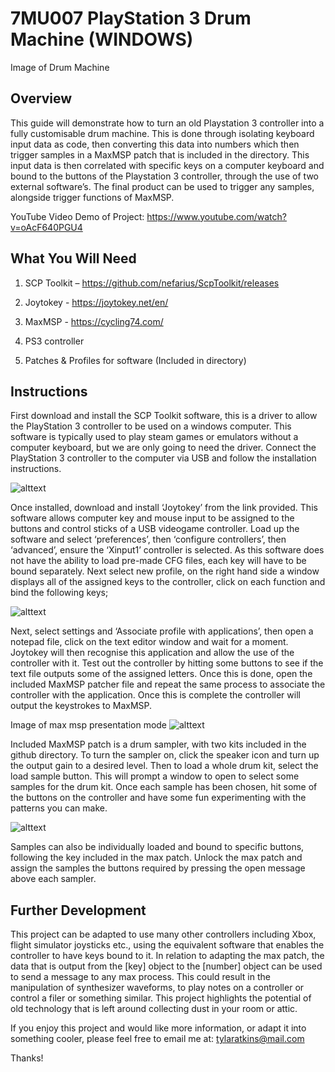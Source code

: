 # 7MU007 PlayStation 3 Drum Machine (WINDOWS)

Image of Drum Machine

Overview
----------------------------------------------------------------------------

This guide will demonstrate how to turn an old Playstation 3 controller into a fully customisable drum machine. This is done through isolating keyboard input data as code, then converting this data into numbers which then trigger samples in a MaxMSP patch that is included in the directory. This input data is then correlated with specific keys on a computer keyboard and bound to the buttons of the Playstation 3 controller, through the use of two external software’s. The final product can be used to trigger any samples, alongside trigger functions of MaxMSP.

YouTube Video Demo of Project: https://www.youtube.com/watch?v=oAcF640PGU4

What You Will Need
----------------------------------------------------------------------------

1. SCP Toolkit – https://github.com/nefarius/ScpToolkit/releases

2. Joytokey - https://joytokey.net/en/

3. MaxMSP - https://cycling74.com/

4. PS3 controller

5. Patches & Profiles for software (Included in directory)

Instructions
-----------------------------------------------------------------------------

First download and install the SCP Toolkit software, this is a driver to allow the PlayStation 3 controller to be used on a windows computer. This software is typically used to play steam games or emulators without a computer keyboard, but we are only going to need the driver. Connect the PlayStation 3 controller to the computer via USB and follow the installation instructions.

![alttext](https://a.fsdn.com/con/app/proj/scptoolkit.mirror/screenshots/scptoolkit%20driver%20installer.png)

Once installed, download and install ‘Joytokey’ from the link provided. This software allows computer key and mouse input to be assigned to the buttons and control sticks of a USB videogame controller. Load up the software and select ‘preferences’, then ‘configure controllers’, then ‘advanced’, ensure the ‘Xinput1’ controller is selected. As this software does not have the ability to load pre-made CFG files, each key will have to be bound separately. Next select new profile, on the right hand side a window displays all of the assigned keys to the controller, click on each function and bind the following keys;

![alttext](https://i.gyazo.com/9d3c2a8babf6a1ca3e52e58c4c326921.png)

Next, select settings and ‘Associate profile with applications’, then open a notepad file, click on the text editor window and wait for a moment. Joytokey will then recognise this application and allow the use of the controller with it. Test out the controller by hitting some buttons to see if the text file outputs some of the assigned letters. Once this is done, open the included MaxMSP patcher file and repeat the same process to associate the controller with the application. Once this is complete the controller will output the keystrokes to MaxMSP. 

Image of max msp presentation mode
![alttext](https://i.gyazo.com/80e823be1436f5e1cf86c0474d73320f.jpg)

Included MaxMSP patch is a drum sampler, with two kits included in the github directory. To turn the sampler on, click the speaker icon and turn up the output gain to a desired level. Then to load a whole drum kit, select the load sample button. This will prompt a window to open to select some samples for the drum kit. Once each sample has been chosen, hit some of the buttons on the controller and have some fun experimenting with the patterns you can make. 

![alttext](https://i.gyazo.com/08454b86ac5e96e17b79465bae9f94ac.png)

Samples can also be individually loaded and bound to specific buttons, following the key included in the max patch. Unlock the max patch and assign the samples the buttons required by pressing the open message above each sampler. 

Further Development
-----------------------------------------------------------------------------

This project can be adapted to use many other controllers including Xbox, flight simulator joysticks etc., using the equivalent software that enables the controller to have keys bound to it. In relation to adapting the max patch, the data that is output from the [key] object to the [number] object can be used to send a message to any max process. This could result in the manipulation of synthesizer waveforms, to play notes on a controller or control a filer or something similar. This project highlights the potential of old technology that is left around collecting dust in your room or attic.

If you enjoy this project and would like more information, or adapt it into something cooler, please feel free to email me at: tylaratkins@mail.com

Thanks! 
